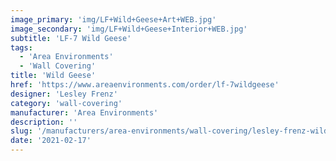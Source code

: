 ```yaml
---
image_primary: 'img/LF+Wild+Geese+Art+WEB.jpg'
image_secondary: 'img/LF+Wild+Geese+Interior+WEB.jpg'
subtitle: 'LF-7 Wild Geese'
tags:
  - 'Area Environments'
  - 'Wall Covering'
title: 'Wild Geese'
href: 'https://www.areaenvironments.com/order/lf-7wildgeese'
designer: 'Lesley Frenz'
category: 'wall-covering'
manufacturer: 'Area Environments'
description: ''
slug: '/manufacturers/area-environments/wall-covering/lesley-frenz-wild-geese'
date: '2021-02-17'
---
```

